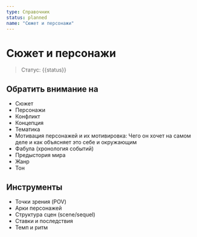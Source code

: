 ```yaml
---
type: Справочник
status: planned
name: "Сюжет и персонажи"
---
```


# Сюжет и персонажи

> Статус: {{status}}

## Обратить внимание на
- Сюжет
- Персонажи
- Конфликт
- Концепция
- Тематика
- Мотивация персонажей и их мотивировка: Чего он хочет на самом деле и как объясняет это себе и окружающим
- Фабула (хронология событий)
- Предыстория мира
- Жанр
- Тон

## Инструменты
- Точки зрения (POV)
- Арки персонажей
- Структура сцен (scene/sequel)
- Ставки и последствия
- Темп и ритм

